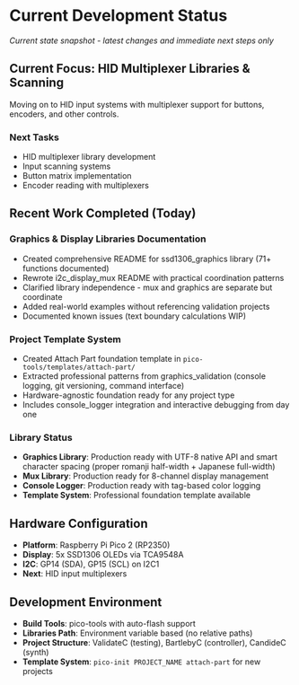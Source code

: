 # Current Development Status
*Current state snapshot - latest changes and immediate next steps only*

## Current Focus: HID Multiplexer Libraries & Scanning

Moving on to HID input systems with multiplexer support for buttons, encoders, and other controls.

### Next Tasks
- HID multiplexer library development
- Input scanning systems
- Button matrix implementation
- Encoder reading with multiplexers

## Recent Work Completed (Today)

### Graphics & Display Libraries Documentation
- Created comprehensive README for ssd1306_graphics library (71+ functions documented)
- Rewrote i2c_display_mux README with practical coordination patterns
- Clarified library independence - mux and graphics are separate but coordinate
- Added real-world examples without referencing validation projects
- Documented known issues (text boundary calculations WIP)

### Project Template System
- Created Attach Part foundation template in `pico-tools/templates/attach-part/`
- Extracted professional patterns from graphics_validation (console logging, git versioning, command interface)
- Hardware-agnostic foundation ready for any project type
- Includes console_logger integration and interactive debugging from day one

### Library Status
- **Graphics Library**: Production ready with UTF-8 native API and smart character spacing (proper romanji half-width + Japanese full-width)
- **Mux Library**: Production ready for 8-channel display management  
- **Console Logger**: Production ready with tag-based color logging
- **Template System**: Professional foundation template available

## Hardware Configuration
- **Platform**: Raspberry Pi Pico 2 (RP2350)
- **Display**: 5x SSD1306 OLEDs via TCA9548A
- **I2C**: GP14 (SDA), GP15 (SCL) on I2C1
- **Next**: HID input multiplexers

## Development Environment
- **Build Tools**: pico-tools with auto-flash support
- **Libraries Path**: Environment variable based (no relative paths)
- **Project Structure**: ValidateC (testing), BartlebyC (controller), CandideC (synth)
- **Template System**: `pico-init PROJECT_NAME attach-part` for new projects